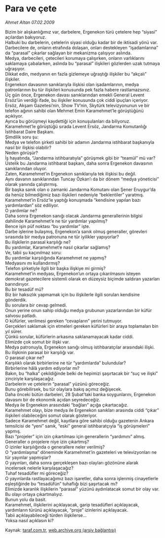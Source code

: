 # Para ve çete

*Ahmet Altan 07.02.2009*

<div class="yazi">Bizim bir alışkanlığımız var, darbelere, Ergenekon türü çetelere hep “siyasi” açılardan bakıyoruz. <br/>Halbuki bu darbelerin, çetelerin siyasi olduğu kadar bir de iktisadi yönü var. <br/>Darbecilere de, onların etrafında dolaşan, onları destekleyen “işadamlarına” da “parasal” çıkarlar sağlayan bir mekanizma çalışıyor aslında. <br/>Medya, darbecileri, çetecileri korumaya çalışırken, onların varlıklarını saklamaya çabalarken, aslında bu “parasal” ilişkileri gözlerden uzak tutmaya uğraşıyor. <br/>Dikkat edin, medyanın en fazla gizlemeye uğraştığı ilişkiler bu “akçalı” ilişkiler. <br/>Ergenekon davasının sanıklarıyla ilişkisi olan işadamlarının, medya patronlarının bu tür ilişkileri konusunda pek fazla habere rastlamazsınız. <br/>Üç gün önce, Ergenekon davası sanıklarından emekli General Levent Ersöz’ün verdiği ifade, bu ilişkiler konusunda çok ciddi ipuçları içeriyor. <br/>Ersöz, Akşam Gazetesi’nin, Show TV’nin, Skytürk televizyonunun ve bir telefon ağının sahibi olan Mehmet Emin Karamehmet’le görüştüğünü açıklıyor. <br/>Ayrıca bu görüşmeyi kaydettiği için konuşulanları da biliyoruz. <br/>Karamehmet’le görüştüğü sırada Levent Ersöz, Jandarma Komutanlığı İstihbarat Daire Başkanı. <br/>Şimdilik soru şu: <br/>Medya ve telefon şirketi sahibi bir adamın Jandarma istihbarat başkanıyla nasıl bir ilişkisi olabilir? <br/>Neden görüşür? <br/>İş hayatında, “Jandarma istihbaratıyla” görüşmek gibi bir “teamül” mü var? <br/>Üstelik bu Jandarma istihbarat başkanı, daha sonra Ergenekon davasının sanıklarından oluyor. <br/>Zaten, Karamehmet’in Ergenekon sanıklarıyla tek ilişkisi bu değil. <br/>Aynı davanın sanıklarından Tuncay Özkan’ı da bir dönem “medya yöneticisi” olarak yanında çalıştırmış. <br/>Bir başka sanık olan o zamanki Jandarma Komutanı olan Şener Eruygur’da da henüz bilmediğimiz bazı ilişkileri nedeniyle “beklentiler” yaratmış. <br/>Karamehmet’in Ersöz’le yaptığı konuşmada “kendisine yapılan bazı yardımlardan” söz ediliyor. <br/>O yardımlar ne? <br/>Daha sonra Ergenekon sanığı olacak Jandarma generallerinin bilgisi dahilinde Karamehmet’e ne tür yardımlar yapılmış? <br/>Bence işin püf noktası “bu yardımlar” işte. <br/>Darbe işlerine bulaşmış, Ergenekon’a sanık olmuş generaller, görevleri sırasında bir medya patronuna ne tür iyilikler yapıyorlar? <br/>Bu ilişkilerin parasal karşılığı ne? <br/>Bu yardımlar, Karamehmet’e nasıl çıkarlar sağlamış? <br/>Ve, tabii şu kaçınılmaz soru: <br/>Bu yardımlar karşılığında Karamehmet ne yapmış? <br/>Medyasını mı kullandırmış? <br/>Telefon şirketiyle ilgili bir başka ilişkiye mi girmiş? <br/>Karamehmet’in medyası, Ergenekon’un ortaya çıkarılmasını isteyen demokrat gazetecilere sistemli olarak en düzeysiz biçimde saldıran yazarları barındırıyor. <br/>Bu bir tesadüf mü? <br/>Biz bir haksızlık yapmamak için bu ilişkilerle ilgili soruları kendisine gönderdik. <br/>Bu sorulara bir cevap gelmedi. <br/>Onun yerine onun sahip olduğu medya grubunun yazarlarından bir küfür salvosu patladı. <br/>O küfürler, verilmesi gereken “cevapların” yerini tutmuyor. <br/>Gerçekleri saklamak için etmeleri gereken küfürleri bir araya toplamaları bin yıl sürer. <br/>Çünkü sorular, küfürlerin arkasına saklanamayacak kadar ciddi. <br/>Elimizde çok somut bir ilişki var. <br/>Medya patronuyla, Ergenekon sanığı olmuş istihbaratçılar arasındaki ilişki. <br/>Bu ilişkinin parasal bir karşılığı var. <br/>O parasal çıkar ne? <br/>Karşılıklı olarak birbirlerine ne tür “yardımlarda” bulundular? <br/>Birbirlerine hâlâ yardım ediyorlar mı? <br/>Bakın, bu “halka” çekildiğinde belki de hepimizi şaşırtacak bir “suç ve ilişki” zinciriyle karşılaşacağız. <br/>Darbelerin ve çetelerin “parasal” yüzünü göreceğiz. <br/>Bunu görebilirsek, bu tür olaylara bakış açımız değişecek. <br/>Daha önceki bütün darbeleri, 28 Şubat’taki banka soygunlarını, Ergenekon davasını bir de ekonomik açıdan seyredeceğiz. <br/>Medya ile Ergenekon arasındaki “bağları” açığa çıkartacağız. <br/>Karamehmet olayı, bize medya ile Ergenekon sanıkları arasında ciddi “çıkar” ilişkileri olabileceğini somut olarak gösteriyor. <br/>Sadece Karamehmet değil, kayıtlara göre sahibi olduğu gazetenin Ankara temsilcisi de “yeni” sanık, “eski” general istihbaratçıyla “iş görüşmeleri” yapmış. <br/>Bazı “projeler” için izin çıkartılması için generallerin “yardımını” almış. <br/>Generaller o projelere niye izin çıkartmış? <br/>O izinler karşılığında o generallere neler verilmiş? <br/>O “yardımlaşma” döneminde Karamehmet’in gazeteleri ve televizyonları ne tür yayınlar yapmışlar? <br/>O yayınları, daha sonra gerçekleşen bazı olayları gözönüne alarak incelersek nelerle karşılaşacağız? <br/>Tuhaf tesadüfler mi göreceğiz? <br/>O yayınlarda rastlayacağımız bazı işaretler, daha sonra işlenmiş cinayetlerle eşleştiğinde bu “tesadüfün” tuhaflığı bizi şaşırtacak mı? <br/>Elimizde karanlık ilişkilerin “parasal” yüzünü aydınlatacak somut bir olay var. <br/>Bu olayı ortaya çıkartmalıyız. <br/>Bunun yolu da basit. <br/>Karamehmet, ilişkilerini açıklayacak, garip tesadüfleri açıklayacak, yardımların türünü açıklayacak, “proje” izinlerini açıklayacak. <br/>Tabii açıklayabileceği türden ilişkilerse... <br/>Yoksa nasıl açıklasın ki?</div>

Kaynak: [taraf.com.tr](http://www.taraf.com.tr:80/makale/3913.htm), [web.archive.org (arşiv bağlantısı)](http://web.archive.org/web/20100428082955/http://www.taraf.com.tr:80/makale/3913.htm)
